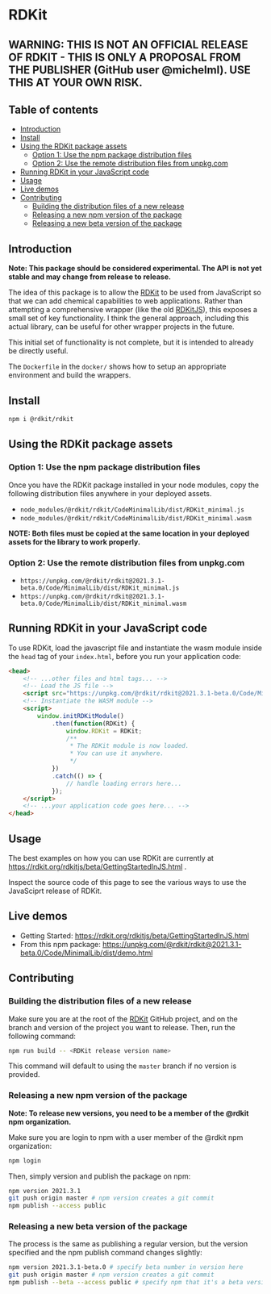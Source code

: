 # RDKit

## **WARNING: THIS IS NOT AN OFFICIAL RELEASE OF RDKIT - THIS IS ONLY A PROPOSAL FROM THE PUBLISHER (GitHub user @michelml). USE THIS AT YOUR OWN RISK.**

## Table of contents

  - [Introduction](#introduction)
  - [Install](#install)
  - [Using the RDKit package assets](#using-the-rdkit-package-assets)
    - [Option 1: Use the npm package distribution files](#option-1-use-the-npm-package-distribution-files)
    - [Option 2: Use the remote distribution files from unpkg.com](#option-2-use-the-remote-distribution-files-from-unpkgcom)
  - [Running RDKit in your JavaScript code](#running-rdkit-in-your-javascript-code)
  - [Usage](#usage)
  - [Live demos](#live-demos)
  - [Contributing](#contributing)
    - [Building the distribution files of a new release](#building-the-distribution-files-of-a-new-release)
    - [Releasing a new npm version of the package](#releasing-a-new-npm-version-of-the-package)
    - [Releasing a new beta version of the package](#releasing-a-new-beta-version-of-the-package)

## Introduction

**Note:  This package should be considered experimental. The API is not yet stable and may change from release to release.**

The idea of this package is to allow the [RDKit](https://github.com/rdkit/rdkit) to be used from JavaScript so that we can add chemical capabilities to web applications.
Rather than attempting a comprehensive wrapper (like the old [RDKitJS](https://github.com/rdkit/RDKitjs)), this exposes a small set of key functionality. I think the general approach, including this actual library, can be useful for other wrapper projects in the future.

This initial set of functionality is not complete, but it is intended to already be directly useful.

The `Dockerfile` in the `docker/` shows how to setup an appropriate environment and build the wrappers.

## Install

```bash
npm i @rdkit/rdkit
```  

## Using the RDKit package assets

### Option 1: Use the npm package distribution files

Once you have the RDKit package installed in your node modules, copy the following distribution files anywhere in your deployed assets.

- `node_modules/@rdkit/rdkit/CodeMinimalLib/dist/RDKit_minimal.js`
- `node_modules/@rdkit/rdkit/CodeMinimalLib/dist/RDKit_minimal.wasm`

**NOTE: Both files must be copied at the same location in your deployed assets for the library to work properly.**

### Option 2: Use the remote distribution files from unpkg.com

- `https://unpkg.com/@rdkit/rdkit@2021.3.1-beta.0/Code/MinimalLib/dist/RDKit_minimal.js`
- `https://unpkg.com/@rdkit/rdkit@2021.3.1-beta.0/Code/MinimalLib/dist/RDKit_minimal.wasm`


## Running RDKit in your JavaScript code

To use RDKit, load the javascript file and instantiate the wasm module inside the `head` tag of your `index.html`, before you run your application code:

```html
<head>
    <!-- ...other files and html tags... -->
    <!-- Load the JS file -->
    <script src="https://unpkg.com/@rdkit/rdkit@2021.3.1-beta.0/Code/MinimalLib/dist/RDKit_minimal.js"></script>
    <!-- Instantiate the WASM module -->
    <script>
        window.initRDKitModule()
            .then(function(RDKit) {
                window.RDKit = RDKit;
                /**
                 * The RDKit module is now loaded.
                 * You can use it anywhere.
                 */
            })
            .catch(() => {
                // handle loading errors here...
            });
    </script>
    <!-- ...your application code goes here... -->
</head>

```

## Usage

The best examples on how you can use RDKit are currently at https://rdkit.org/rdkitjs/beta/GettingStartedInJS.html .

Inspect the source code of this page to see the various ways to use the JavaSciprt release of RDKit.

## Live demos

- Getting Started: https://rdkit.org/rdkitjs/beta/GettingStartedInJS.html
- From this npm package: https://unpkg.com/@rdkit/rdkit@2021.3.1-beta.0/Code/MinimalLib/dist/demo.html

## Contributing

### Building the distribution files of a new release

Make sure you are at the root of the [RDKit](https://github.com/rdkit/rdkit) GitHub project, and on the branch and version of the project you want to release. Then, run the following command:

```bash
npm run build -- <RDKit release version name>
```  

This command will default to using the `master` branch if no version is provided.

### Releasing a new npm version of the package

**Note: To release new versions, you need to be a member of the @rdkit npm organization.**

Make sure you are login to npm with a user member of the @rdkit npm organization:

```bash
npm login
```

Then, simply version and publish the package on npm:

```bash
npm version 2021.3.1
git push origin master # npm version creates a git commit
npm publish --access public
```

### Releasing a new beta version of the package

The process is the same as publishing a regular version, but the version specified and the npm publish command changes slightly:

```bash
npm version 2021.3.1-beta.0 # specify beta number in version here
git push origin master # npm version creates a git commit
npm publish --beta --access public # specify npm that it's a beta version
```
